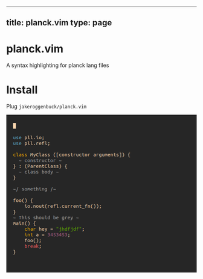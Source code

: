 
---
title: planck.vim
type: page
---
# planck.vim
A syntax highlighting for planck lang files

# Install

Plug `jakeroggenbuck/planck.vim`

![Example image](https://github.com/JakeRoggenbuck/planck.vim/blob/main/screenshot.png?raw=true)
